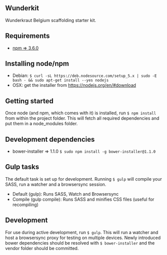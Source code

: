 Wunderkit
---------

Wunderkraut Belgium scaffolding starter kit.

Requirements
------------
- [npm => 3.6.0](https://nodejs.org)

Installing node/npm
-------------------
- Debian: `$ curl -sL https://deb.nodesource.com/setup_5.x | sudo -E bash - && sudo apt-get install --yes nodejs`
- OSX: get the installer from https://nodejs.org/en/#download

Getting started
---------------
Once node (and npm, which comes with it) is installed, run `$ npm install` from within the project folder. This will fetch all required dependencies and put them in a node_modules folder.

Development dependencies
------------------------
- bower-installer => 1.1.0 `$ sudo npm install -g bower-installer@1.1.0`

Gulp tasks
----------
The default task is set up for development. Running `$ gulp` will compile your SASS, run a watcher and a browsersync session.

- Default (gulp): Runs SASS, Watch and Browsersync
- Compile (gulp compile): Runs SASS and minifies CSS files (useful for recompiling)

Development
-----------
For use during active development, run `$ gulp`. This will run a watcher and host a browsersync proxy for testing on multiple devices. Newly introduced bower dependencies should be resolved with `$ bower-installer` and the vendor folder should be committed.
